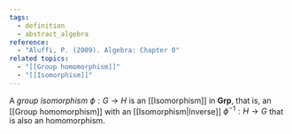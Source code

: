 ```yaml
---
tags:
  - definition
  - abstract_algebra
reference:
  - "Aluffi, P. (2009). Algebra: Chapter 0"
related topics:
  - "[[Group homomorphism]]"
  - "[[Isomorphism]]"
---
```

A _group isomorphism_ $\phi:G \to H$ is an [[Isomorphism]] in $\mathbf{Grp}$, that is, an [[Group homomorphism]] with an [[Isomorphism|Inverse]] $\phi^{-1}:H\to G$ that is also an homomorphism.
